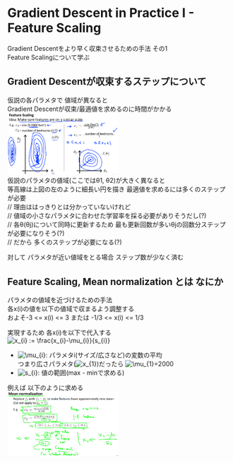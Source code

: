 # Gradient Descent in Practice I - Feature Scaling
Gradient Descentをより早く収束させるための手法 その1  
Feature Scalingについて学ぶ

## Gradient Descentが収束するステップについて
仮説の各パラメタで 値域が異なると  
Gradient Descentが収束/最適値を求めるのに時間がかかる  
<img src="../../img/02_03_feature_scaling_idea.png" width=50%>  
仮説のパラメタの値域(ここではθ1, θ2)が大きく異なると  
等高線は上図の左のように細長い円を描き 最適値を求めるには多くのステップが必要  
// 理由ははっきりとは分かっていないけれど  
// 値域の小さなパラメタに合わせた学習率を採る必要がありそうだし(?)  
// 各θ(θj)について同時に更新するため 最も更新回数が多いθjの回数分ステップが必要になりそう(?)  
// だから 多くのステップが必要になる(?)  

対して パラメタが近い値域をとる場合 ステップ数が少なく済む  

## Feature Scaling, Mean normalization とは なにか
パラメタの値域を近づけるための手法  
各x(i)の値を以下の値域で収まるよう調整する  
およそ-3 <= x(i) <= 3 または -1/3 <= x(i) <= 1/3   

実現するため 各x(i)を以下で代入する  
<img src="https://latex.codecogs.com/gif.latex?x_{i}&space;:=&space;\frac{x_{i}-\mu_{i}}{s_{i}}" title="x_{i} := \frac{x_{i}-\mu_{i}}{s_{i}}" />
* <img src="https://latex.codecogs.com/gif.latex?\mu_{i}" title="\mu_{i}" />: パラメタi(サイズ/広さなど)の変数の平均  
  つまり広さパラメタ(<img src="https://latex.codecogs.com/gif.latex?x_{1}" title="x_{1}" />)だったら <img src="https://latex.codecogs.com/gif.latex?\mu_{1}" title="\mu_{1}" />=2000
* <img src="https://latex.codecogs.com/gif.latex?s_{i}" title="s_{i}" />: 値の範囲(max - minで求める)

例えば 以下のように求める  
<img src="../../img/02_03_feature_scaling_mean_nornalization.png" width=50%>
